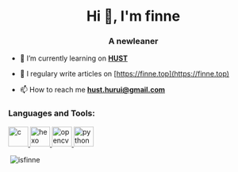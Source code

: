 <h1 align="center">Hi 👋, I'm finne</h1>
<h3 align="center">A newleaner</h3>

- 🔭 I’m currently learning on **[HUST](https://www.hust.edu.cn/)**

- 📝 I regulary write articles on [https://finne.top](https://finne.top)

- 📫 How to reach me **hust.hurui@gmail.com**


<h3 align="left">Languages and Tools:</h3>
<p align="left"> <a href="https://www.cprogramming.com/" target="_blank"> <img src="https://devicons.github.io/devicon/devicon.git/icons/c/c-original.svg" alt="c" width="40" height="40"/> </a> <a href="hexo.io/" target="_blank"> <img src="https://www.vectorlogo.zone/logos/hexoio/hexoio-icon.svg" alt="hexo" width="40" height="40"/> </a> <a href="https://opencv.org/" target="_blank"> <img src="https://www.vectorlogo.zone/logos/opencv/opencv-icon.svg" alt="opencv" width="40" height="40"/> </a> <a href="https://www.python.org" target="_blank"> <img src="https://devicons.github.io/devicon/devicon.git/icons/python/python-original.svg" alt="python" width="40" height="40"/> </a> </p>

<p>&nbsp;<img align="center" src="https://github-readme-stats.vercel.app/api?username=isfinne&show_icons=true&locale=en" alt="isfinne" /></p>
